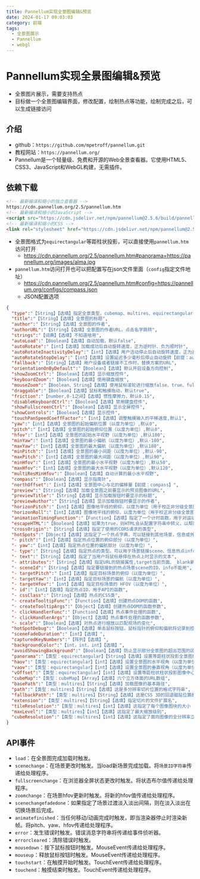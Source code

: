 ```yaml
---
title: Pannellum实现全景图编辑&预览
date: 2024-01-17 09:03:03
category: 前端
tags:
  - 全景图展示
  - Pannellum
  - webgl
---
```

# Pannellum实现全景图编辑&预览
- 全景图片展示，需要支持热点
- 目标做一个全景图编辑界面，修改配置，绘制热点等功能，绘制完成之后，可以生成链接访问
## 介绍
- github：`https://github.com/mpetroff/pannellum.git`
- 教程网站：`https://pannellum.org/`
- Pannellum是一个轻量级、免费和开源的Web全景查看器。它使用HTML5、CSS3、JavaScript和WebGL构建，无需插件。
## 依赖下载
```html
<!-- 最新编译和缩小的独立查看器 -->
https://cdn.pannellum.org/2.5/pannellum.htm
<!-- 最新编译和缩小的JavaScript -->
<script src="https://cdn.jsdelivr.net/npm/pannellum@2.5.6/build/pannellum.js"></script>
<!-- 最新编译和缩小的CSS -->
<link rel="stylesheet" href="https://cdn.jsdelivr.net/npm/pannellum@2.5.6/build/pannellum.css">
```
- 全景图格式为`equirectangular`等距柱状投影，可以直接使用`pannellum.htm`访问打开
  - https://cdn.pannellum.org/2.5/pannellum.htm#panorama=https://pannellum.org/images/alma.jpg
- `pannellum.htm`访问打开也可以把配置写在json文件里面（`config`指定文件地址）
  - https://cdn.pannellum.org/2.5/pannellum.htm#config=https://pannellum.org/configs/compass.json
  - JSON配置选项
```json
{
  "type":"【String】【选填】指定全景类型，cubemap、multires、equirectangular（默认）",
  "title":"【String】【选填】全景图的标题",
  "author":"【String】【选填】全景图的作者",
  "authorURL":"【String】【选填】全景图的作者URL，点击名字跳转",
  "strings":"【词典】【选填】不知道啥用",
  "autoLoad":"【Boolean】【选填】自动加载，默认false",
  "autoRotate":"【int】【选填】加载成功后自动旋转速度，正为逆时针、负为顺时针",
  "autoRotateInactivityDelay":"【int】【选填】用户活动停止后自动旋转速度，正为逆时针、负为顺时针【前提：autoRotate】",
  "autoRotateStopDelay":"【int】【选填】设置延迟多少毫秒后停止自动旋转【前提：autoRotate】",
  "fallback":"【String】【选填】用户设备或者链接不工作时，替换方案的URL",
  "orientationOnByDefault":"【Boolean】【选填】默认开启设备方向控制",
  "showZoomCtrl":"【Boolean】【选填】显示缩放控件",
  "keyboardZoom":"【Boolean】【选填】使用键盘缩放",
  "mouseZoom":"【Boolean、String】【选填】使用鼠标滚轮进行缩放false、true、fullscreenonly（只有全屏时支持）",
  "draggable":"【Boolean】【选填】鼠标和触摸拖动，默认true",
  "friction":"【number,0-1之间】【选填】惯性摩擦力，默认0.15",
  "disableKeyboardCtrl":"【Boolean】【选填】禁用键盘控件",
  "showFullscreenCtrl":"【Boolean】【选填】显示全屏控件",
  "showControls":"【Boolean】【选填】显示控件",
  "touchPanSpeedCoeffFactor":"【int】【选填】调整触摸输入的平移速度,默认1",
  "yaw":"【int】【选填】全景图的起始偏航位置（以度为单位）,默认0",
  "pitch":"【int】【选填】全景图的起始俯仰位置（以度为单位）,默认0",
  "hfov":"【int】【选填】全景图的起始水平视野（以度为单位）,默认100",
  "minYaw":"【int】【选填】全景图的最小偏航（以度为单位）,默认-180",
  "maxYaw":"【int】【选填】全景图的最大偏航（以度为单位）,默认180",
  "minPitch":"【int】【选填】全景图的最小间距（以度为单位）,默认-90",
  "maxPitch":"【int】【选填】全景图的最大间距（以度为单位）,默认90",
  "minHfov":"【int】【选填】全景图的最小水平视野（以度为单位）,默认50",
  "maxHfov":"【int】【选填】全景图的最大水平视野（以度为单位）,默认120",
  "multiResMinHfov":"【Boolean】【选填】自动计算的最小水平视野",
  "compass":"【Boolean】【选填】显示指南针",
  "northOffset":"【int】【选填】全景图中心与北的偏移量【前提：compass】",
  "preview":"【String】【选填】加载全景图之前要显示的预览图像的URL",
  "previewTitle":"【String】【选填】显示加载按钮时要显示的标题",
  "previewAuthor":"【String】【选填】显示加载按钮时要显示的作者",
  "horizonPitch":"【int】【选填】图像地平线的俯仰，以度为单位（用于校正非分级全景图）",
  "horizonRoll":"【int】【选填】图像地平线的俯仰，以度为单位（用于校正非分级全景图）",
  "animationTimingFunction":"【Function】【选填】指定了一个计时函数，用于对运动进行动画处理",
  "escapeHTML":"【Boolean】【选填】如果为true，则HTML会从配置字符串中转义，以帮助缓解可能的情况DOM XSS攻击",
  "crossOrigin":"【String】【选填】指定了使用的CORS请求的类型",
  "hotSpots":"【Object】【选填】这指定了一个热点字典，可以链接到其他场景，信息或外部链接。每个数组元素都具有以下属性",
  "- pitch":"【int】【选填】指定热点位置的俯仰部分（以度为单位）",
  "- yaw":"【int】【选填】指定热点位置的偏航部分（以度为单位）",
  "- type":"【String】【选填】指定热点的类型。可以用于场景链接scene、信息热点info",
  "- text":"【String】【选填】指定了当用户将鼠标悬停在热点上时显示的文本",
  "- attributes":"【String】【选填】指定URL的链接属性,target当前页面、_blank新窗口",
  "- sceneId":"【String】【选填】指定要链接到的热点场景scene的ID，info不能用",
  "- targetPitch":"【int】【选填】指定目标场景的俯仰（以度为单位）",
  "- targetYaw":"【int】【选填】指定目标场景的偏航（以度为单位）",
  "- targetHfov":"【int】【选填】指定目标场景的 HFOV（以度为单位）",
  "- id":"【int】【选填】指定热点ID，用于API的函数",
  "- cssClass":"【String】【选填】热点的CSS类",
  "- createTooltipFunc":"【Function】【选填】创建热点DOM的函数",
  "- createTooltipArgs":"【Object】【选填】创建热点DOM的函数参数",
  "- clickHandlerFunc":"【Function】【选填】热点事件处理的函数",
  "- clickHandlerArgs":"【Object】【选填】热点事件处理的函数参数",
  "- scale":"【Boolean】【选填】对热点进行缩放以匹配视场的变化",
  "hotSpotDebug":"【Boolean】【选填】单击鼠标按钮，鼠标指针的俯仰和偏航将记录到控制台",
  "sceneFadeDuration":"【int】【选填】",
  "capturedKeyNumbers":"【阵列】【选填】",
  "backgroundColor":"【int，int，int】【选填】",
  "avoidShowingBackground":"【Boolean】【选填】防止显示部分全景图的超出范围的区域",
  "panorama":"【类型：equirectangular】【String】【选填】设置等距柱状投影全景图像的URL",
  "haov":"【类型：equirectangular】【int】【选填】设置全景图的水平视角（以度为单位）",
  "vaov":"【类型：equirectangular】【int】【选填】设置全景图的垂直视角（以度为单位）",
  "vOffset":"【类型：equirectangular】【int】【选填】设置等距柱状柱状投影图像中心的垂直偏移量地平线（以度为单位）",
  "cubeMap":"【类型：cubeMap】【Array】【选填】六个立方体面的URL数组",
  "basePath":"【类型：multires】【String】【选填】加载图像的基本路径",
  "path":"【类型：multires】【String】【选填】这是多分辨率切片位置的格式字符串",
  "fallbackPath":"【类型：multires】【String】【选填】这是CSS 3D的回退磁贴位置的格式字符串",
  "extension":"【类型：multires】【String】【选填】指定切片的文件扩展名",
  "tileResolution":"【类型：multires】【int】【选填】这指定了每个图像图块的大小（以像素为单位）",
  "maxLevel":"【类型：multires】【int】【选填】这指定了最大缩放级别",
  "cubeResolution":"【类型：multires】【int】【选填】这指定了面向图像的全分辨率立方体的大小（以像素为单位）"
}
```
## API事件
- `load`：在全景图完成加载时触发。
- `scenechange`：在场景更改时触发。当load新场景完成加载。将`场景ID字符串`传递给处理程序。
- `fullscreenchange`：在浏览器全屏状态更改时触发。将状态布尔值传递给处理程序。
- `zoomchange`：在场景hfov更新时触发。将新的hfov值传递给处理程序。
- `scenechangefadedone`：如果指定了场景过渡淡入淡出间隔，则在淡入淡出在切换场景后完成。
- `animatefinished`：当任何移动/动画完成时触发，即当渲染器停止时渲染新帧。将pitch、yaw、hfov传递给处理程序。
- `error`：发生错误时触发。错误消息字符串将传递给事件侦听器。
- `errorcleared`：清除错误时触发。
- `mousedown`：按下鼠标按钮时触发。MouseEvent传递给处理程序。
- `mouseup`：释放鼠标按钮时触发。MouseEvent传递给处理程序。
- `touchstart`：在触摸开始时触发。TouchEvent传递给处理程序。
- `touchend`：触摸结束时触发。TouchEvent传递给处理程序。

